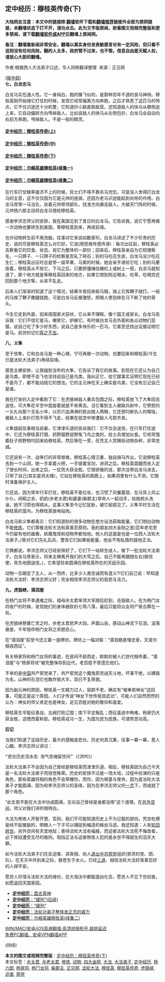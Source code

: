  <h2>定中经历：穆桂英传奇(下)</h2> <p class="notice"><b>大陆网友注意：本文中的链接除 <a href="https://github.com/bannedbook/fanqiang" >翻墙</a>软件下载和<a href="https://github.com/killgcd/justmysocks/blob/master/README.md">翻墙推荐</a>链接外全部为禁网链接，未翻墙状态下打不开，请勿点击。此为文字版禁闻，欲看图文视频完整版和更多禁闻，请下载<a href="https://github.com/bannedbook/fanqiang">翻墙软件或APP</a>后翻墙上禁闻网。</p><p>备注：翻墙看新闻非常安全，翻墙以真实身份发表敏感言论有一定风险，但只看不说则没有任何风险，翻的人太多，政府管不过来，也不管。信息自由是天赋人权，请放心大胆的翻墙。</b></p>  <div class="entry"> <p>作者:根据西人大法弟子口述，华人同修翻译整理  来源：正见网</p> <p>(<a href="https://www.bannedbook.org/bnews/tculture/xiulian/20151105/467870.html" target="_blank">接中部</a>)<br /> <strong>七，白龙忠马</strong></p> <p>白龙马实在通人性。它一身纯白，跑的像飞似的，是那种百年不遇的良马神驹。穆桂英刚开始骑它打仗的时候，发现它经常偏离方向奔跑，之后才熟悉了这匹马的特点，它不仅识途还十分机警，它知道抄小路直取敌营，还知道敌人的快马从哪侧追上来，它自动偏转方向甩掉敌人。比如说敌人的快马从左侧包抄，白龙马会自动向右前方奔跑，甩掉敌人。不是一般的精灵。</p> <h4><a title="定中经历：穆桂英传奇(上)" href="https://www.bannedbook.org/bnews/tculture/xiulian/20151104/467495.html" target="_blank" >定中经历：穆桂英传奇(上)</a></h4> <h4><a title="定中经历：穆桂英传奇(中)" href="https://www.bannedbook.org/bnews/tculture/xiulian/20151105/467870.html" target="_blank" >定中经历：穆桂英传奇(中)</a></h4> <h4><a title="定中经历：穆桂英传奇(下)" href="https://www.bannedbook.org/bnews/tculture/xiulian/20151108/468739.html" target="_blank" >定中经历：穆桂英传奇(下)</a></h4> <h4><a title="定中经历：巾帼英雄穆桂英(续集一)" href="https://www.bannedbook.org/bnews/tculture/20161028/606931.html" target="_blank" >定中经历：巾帼英雄穆桂英(续集一)</a></h4> <h4><a title="定中经历：巾帼英雄穆桂英(续集一)" href="https://www.bannedbook.org/bnews/tculture/20161102/608445.html" target="_blank" >定中经历：巾帼英雄穆桂英(续集二)</a></h4> <p>在行军打仗粮草接济不上的时候，将士们不得不靠杀马充饥，可是没人舍得打白龙马的主意，这不仅仅因为它是元帅的座骑，还因为老马识途能起到向导的作用。白龙马常常一马当先，驮着元帅带领部队，找准方向袭击敌人。大破天门阵的时候，元帅杨六郎主动将白龙马借给穆桂英。</p> <p>感谢李洪志师父的安排，我在美国见到了昔日的白龙马。它告诉我，说它宁愿再做一次动物也要转生到美国，等穆桂英到来，再续前缘。</p> <p>也许动物转生前不用洗脑，往事对它来说如数家珍。白龙马讲述了不少珍贵的历史，说的尽是穆桂英怎么对它好。它说(用思维传感传递)：每次出征前，穆桂英必去察看它的饮食、状态，视它为整体的一部份；回来后，穆桂英亲自为它梳理鬃毛，一只蹄子、一只蹄子的检察是否轧了碎石；别的马吃花生皮，白龙马没少吃花生仁；穆桂英出征时总是带一袋苹果，马累的时候，她会亲手递给它吃；别的马要拴着，穆桂英从不拴它，下马之后，只要把僵绳往栅栏上或树上一搭，白龙马就知道了，那个地方就是等穆桂英回来的地方，如果它想到附近喝水、吃草，吃喝完还回到那个地方等，从来不乱走。</p> <p>后来人们渐渐的知道了这个情况，结果半夜招来偷马贼，骑上它挥鞭子就打。一般的马挨了鞭子撒腿就跑，可是白龙马反被激怒，把贼人使劲摔在马下断了他的骨头。</p> <p>今生它走到外面，招来周围家犬狂吠，它从来不理睬，像个国王或家长。白龙马告诉我：它们不信它是马，嘲笑它，妒嫉它。有时候白龙马去外面和各众动物们显摆，说自己吃了多少好东西，说自己是多快乐的一匹马，它甚至还找出证据证明它是马。前世的记忆<span class='wp_keywordlink'><a href="https://www.bannedbook.org/forum2/topic1699.html" title="正见网《章冬：挥之不去》" target="_blank">挥之不去</a></span>。</p>  <p><strong>八，义隼</strong></p> <p>至于信隼，它和白龙马是一种心理，宁可再做一次动物，也要回来和穆桂英(今生已是法轮大法弟子)再续前缘。</p> <p>感恩主佛安排，让我碰到当年的大隼，它告诉了我它的故事。到现在它还认为自己是鸟类，即使不会飞也坚持说自己是鸟类，我纠正它，给它摆事实证明它现在已经不是鸟了，都不能动摇它的想法。它的主元神在天上确实是鸟类，它没有忘记自己是谁。</p> <p>我在打坐的入定中看到了它：在虎狼峡敌人重兵包围之际，穆桂英放飞了大隼回去送信，可大隼在半空中盘旋着就是不肯离去。当它看到主人被敌兵射中，它愤怒的一头扎向那个无名小卒，以厉爪血淋淋的抠出贼人两眼，它还想叼断仇人的喉咙，被敌人上来扑打而不得不飞走，结果在低空中惨遭敌人弓箭齐发。</p> <p>义隼提起往事相当自豪，它津津乐道的告诉我们：它不仅会送信，在行军打仗途中，它还为穆桂英打猎，抓野猫野鼠野兔飞鸟之类的，给士兵增加伙食。它经常饿着肚子把野物叼回来给穆桂英，然后等在一旁，任凭主人赏赐些动物杂碎，非常忠诚。</p> <p>它还说有一次，战争打的非常艰难，穆桂英心情沉重，独自骑马外出，它说穆桂英去到一个山洞，她一手拿着火把，一手提着宝剑，进洞之后，穆桂英盘腿而坐入定了很长时间，出来之后，一仗而大获全胜。它很骄傲的说，那次没带白龙马进去，只带了自己(其实是洞太矮)，它站在穆桂英的肩膀上，如果洞里有什么不测，它随时准备保护主人。</p> <p>它还说，因为常年行军打仗，穆桂英不爱红妆，也习惯了风餐露宿，在马背上风尘仆仆。闲暇之余，奶奶(佘老太君)和婆婆(柴郡主)常命人一起动手，给她梳头洗澡，她不习惯也得顺从。这事义隼至今记忆犹新，被它偷窥见了。义隼平时生活在穆桂英的室内，为穆桂英放哨站岗。</p> <p>白龙马和义隼都表示：它们知道别的很多动物在想方设法获取能量，它们明白动物不能<span class='wp_keywordlink'><a href="https://www.qi-gong.me/" title="气功修炼网" target="_blank">修炼</a></span>，它们尊敬法轮大法和真善忍原则。我的朋友四大金刚之首(百年老宅至今仍留有他的画像，妖魔鬼怪和动物界都怕他。他人的这面是也是一位西人法轮大法弟子。)曾对它们先礼后兵，警告它们如果偷能量，他会不徇私情的就地正法。</p>  <p>它俩都说，李洪志师父已经安排好了，它们下一站转生成人，做下一批法轮大法弟子。白龙马曾表示，将来主佛离开我们的大穹之后，自己不能再跟随左右(做信使，背负地图送信。)，它希望将来圆满在穆桂英所在的天庭乐园。</p> <p>动物一旦跟定了主人，从一而终，比多少人类忠诚而有道义?!它们自己说：早知道法轮大法好、李洪志师父好；完全相信李洪志师父的慈悲与法力。</p> <p><strong>九，虎狼峡，滴泪崖</strong></p> <p>在杨门女将不幸遇难之际，祖母佘太君率领大军随后赶到，击毁敌人。在为杨门女将收尸的时候，发现她们的身体被砍的七零八落，最后只能将众女将尸骨合葬在一处。</p> <p>在虎狼峡祭奠亡灵之时，佘老太君悲声大恸，声震山岳，感动山神流下石泪，滚落悬崖，千年陪伴杨门女将之赤胆忠心。</p> <p>在“滴泪崖”前至今还立着一座牌坊，牌坊上一幅对联：“滴泪悬崖埋忠骨，天波巾帼丧西征”。</p> <p>有关杨家将和杨门女将的事迹，在民间不胫而走，默默的被人们世代相传着，“滴泪崖”与“杨家将坟”被完整保存到近代，老百姓不曾遗忘他们。</p> <p>不幸的是<span class='wp_keywordlink_affiliate'><a href="https://www.bannedbook.org/" title="中国" target="_blank">中国</a></span>共产邪党来了，共产邪党这个魔鬼邪灵战天斗地，坏事干绝，以建路为名，山神的石泪它也敢炸毁大半，现已不复原貌。</p>  <p>因为副元神的原因，穆桂英一生精力过人，容颜不老，确实有“被奉若神女”这回事，可能正是这个原因，人们才传说“神女下世传授其武功”，可能人们自然而然的认为：神女的师父肯定也是神女。足见百姓对她的敬仰和喜爱。</p> <p>穆桂英生平能征善战，北阀打败辽国；南下平定叛乱；西征虽途中殉难，杨家仍大获全胜，迫使西夏称臣。穆桂英戎马一生，为国为民为民族，可谓劳苦功高。</p> <p><strong>后记</strong></p> <p>当我们知道了这段历史，最大的感触是悲壮。历史何其沉重，往事一幕一幕，惹人心酸。李洪志师父讲过：</p> <pre>“悲壮历史流水去 浩气忠魂留世间”（《洪吟》）</pre> <p>法轮大法弟子不会因为自己曾经是穆桂英而津津乐道，相反，穆桂英因为自己今天是一名法轮大法弟子而倍觉殊荣。历史的安排不过是一场大戏，过程中扮演的只是角色，那些英雄将相的角色不会荣耀你，而你，因为根基与使命，因为是法轮大法弟子才能圆满，因为和李洪志师父的圣缘，因为在李洪志师父的<span class='wp_keywordlink'><a href="https://www.bannedbook.org/forum2/topic13.html" title="小冊子：一念決定未來（更新版）" target="_blank">一念</a></span>下，而成就了那个角色。</p> <p>“此生若不能在大法中功成圆满，无论自己曾经是谁都没用”这个道理，在<span class='wp_keywordlink'><a href="https://www.bannedbook.org/forum3/topic61.html" title="电子书：人间神话《另外空间》" target="_blank">另外空间</a></span>，师父对我们讲的很明白。</p> <p>大法为修炼人开智开慧，否则，我们不可能知道历史上不为记载的部份。凭空杜撰是经不起推敲的，明眼人一下子可以捕捉到编造的蛛丝马迹。我还知道：人有<span class='wp_keywordlink'><a href="https://www.bannedbook.org/forum3/topic80.html" title="轮回转世">轮回转世</a></span>，另外空间有天堂地狱；善待法轮大法有福报，而迫害法轮大法死不悔改者，必下炼狱遭受无尽的极刑。阻挡正法与迫害修炼人犯的是永世不得超生的滔天大罪。</p> <p>如今法轮大法弟子们在反迫害、讲真相、劝人<span class='wp_keywordlink'><a href="http://tuidang.epochtimes.com/" title="退出中共邪党" rel="nofollow" target="_blank">退出中共邪党</a></span>组织(邪灵的党、团、队)，在天灭中共到来之际，救苍生于水火。已经<span class='wp_keywordlink'><a href="http://tuidang.epochtimes.com/" title="三退-退出党团队" rel="nofollow" target="_blank">三退</a></span>、相信法轮大法好真善忍好的人得平安。</p>  <p>愿世人珍惜与法轮大法的缘份，在大淘汰中都能逢凶化吉。愿世人不忘下世初衷，如愿返回天国家园。</p> <ul class='op-related-articles' title='相关阅读'> <li><a href='https://www.bannedbook.org/bnews/tculture/xiulian/20170709/789145.html' target='_blank'><b>定中经历</b>：盘古真神</a></li> <li><a href='https://www.bannedbook.org/bnews/tculture/xiulian/20170629/782170.html' target='_blank'><b>定中经历</b>：“缓刑”(后续)</a></li> <li><a href='https://www.bannedbook.org/bnews/tculture/xiulian/20170621/777964.html' target='_blank'><b>定中经历</b>：“缓刑”</a></li> <li><a href='https://www.bannedbook.org/bnews/tculture/20161109/611419.html' target='_blank'><b>定中经历</b>：法轮功弟子整体发正念的威力</a></li> <li><a href='https://www.bannedbook.org/bnews/tculture/20161102/608445.html' target='_blank'><b>定中经历</b>：巾帼英雄穆桂英(续集二)</a></li> </ul> <p class="texttj"> <a href="https://github.com/bannedbook/fanqiang/wiki/V2ray%E6%9C%BA%E5%9C%BA" target="_blank">WIN/MAC/安卓/iOS高速翻墙:高清视频秒开,超低延迟</a><br/> <a href="https://github.com/bannedbook/fanqiang/wiki/%E7%A6%81%E9%97%BB%E7%BD%91%E5%AE%89%E5%8D%93%E7%BF%BB%E5%A2%99%E6%96%B0%E9%97%BBAPP" target="_blank">免费PC翻墙、安卓VPN翻墙APP</a></p><div id="archive-pix-1" class="banner-ads"> <!-- AuctionX Display platform tag START --> <div id="26318x728x90x621x_ADSLOT1" clicktrack="%%CLICK_URL_ESC%%"></div> <!-- AuctionX Display platform tag END --> </div> <div id="archive-pix-2" class="banner-ads"> <!-- AuctionX Display platform tag START --> <div id="26315x300x250x621x_ADSLOT1" clicktrack="%%CLICK_URL_ESC%%"></div> <!-- AuctionX Display platform tag END --> </div><p>(待续)</p><a name='sharetosocial'></a>       <div><b>本文的图文或视频完整版</b>：<a href='https://www.bannedbook.org/bnews/tculture/xiulian/20151108/468739.html'>定中经历：穆桂英传奇(下)</a></div>  </div><!--END ENTRY--> <div class="postfooter"> <div>本文标签：<a href="https://www.bannedbook.org/bnews/tag/%e4%bd%98%e5%a4%aa%e5%90%9b/" rel="tag">佘太君</a>, <a href="https://www.bannedbook.org/bnews/tag/%e4%bd%98%e8%80%81%e5%a4%aa%e5%90%9b/" rel="tag">佘老太君</a>, <a href="https://www.bannedbook.org/bnews/tag/%e4%bf%ae%e7%82%bc/" rel="tag">修炼</a>, <a href="https://www.bannedbook.org/bnews/tag/%e5%8a%a8%e7%89%a9/" rel="tag">动物</a>, <a href="https://www.bannedbook.org/bnews/tag/%e5%9b%9b%e5%a4%a7%e9%87%91%e5%88%9a/" rel="tag">四大金刚</a>, <a href="https://www.bannedbook.org/bnews/tag/%E5%A4%A7%E6%B3%95/" rel="tag">大法</a>, <a href="https://www.bannedbook.org/bnews/tag/%E5%A4%A7%E6%B3%95%E5%BC%9F%E5%AD%90/" rel="tag">大法弟子</a>, <a href="https://www.bannedbook.org/bnews/tag/%e5%ae%9a%e4%b8%ad%e7%bb%8f%e5%8e%86/" rel="tag">定中经历</a>, <a href="https://www.bannedbook.org/bnews/tag/%e6%9d%a8%e5%85%ad%e9%83%8e/" rel="tag">杨六郎</a>, <a href="https://www.bannedbook.org/bnews/tag/%e6%9d%a8%e5%ae%b6%e5%b0%86/" rel="tag">杨家将</a>, <a href="https://www.bannedbook.org/bnews/tag/%e6%9d%a8%e9%97%a8%e5%a5%b3%e5%b0%86/" rel="tag">杨门女将</a>, <a href="https://www.bannedbook.org/bnews/tag/%e6%9f%b4%e9%83%a1%e4%b8%bb/" rel="tag">柴郡主</a>, <a href="https://www.bannedbook.org/bnews/tag/%e6%ad%a3%e8%a7%81%e7%bd%91/" rel="tag">正见网</a>, <a href="https://www.bannedbook.org/bnews/tag/%e6%b3%95%e8%bd%ae%e5%a4%a7%e6%b3%95/" rel="tag">法轮大法</a>, <a href="https://www.bannedbook.org/bnews/tag/%e7%a9%86%e6%a1%82%e8%8b%b1/" rel="tag">穆桂英</a>, <a href="https://www.bannedbook.org/bnews/tag/%e7%a9%86%e6%a1%82%e8%8b%b1%e4%bc%a0%e5%a5%87/" rel="tag">穆桂英传奇</a>, <a href="https://www.bannedbook.org/bnews/tag/%e8%99%8e%e7%8b%bc%e5%b3%a1/" rel="tag">虎狼峡</a>, <a href="https://www.bannedbook.org/bnews/tag/%e8%bf%ab%e5%ae%b3/" rel="tag">迫害</a>, <a href="https://www.bannedbook.org/bnews/tag/%e9%82%aa%e5%85%9a/" rel="tag">邪党</a></div>  </div><!--END POSTFOOTER--> 